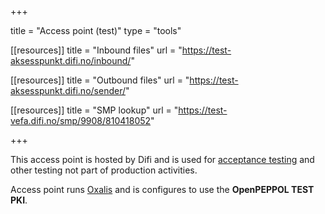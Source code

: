 +++

title = "Access point (test)"
type = "tools"

[[resources]]
title = "Inbound files"
url = "https://test-aksesspunkt.difi.no/inbound/"

[[resources]]
title = "Outbound files"
url = "https://test-aksesspunkt.difi.no/sender/"

[[resources]]
title = "SMP lookup"
url = "https://test-vefa.difi.no/smp/9908/810418052"

+++

This access point is hosted by Difi and is used for [acceptance testing](/peppol/knowledge-base/acceptance-test/) and other testing not part of production activities.

Access point runs [Oxalis](/peppol/tools/oxalis/) and is configures to use the **OpenPEPPOL TEST PKI**. 
